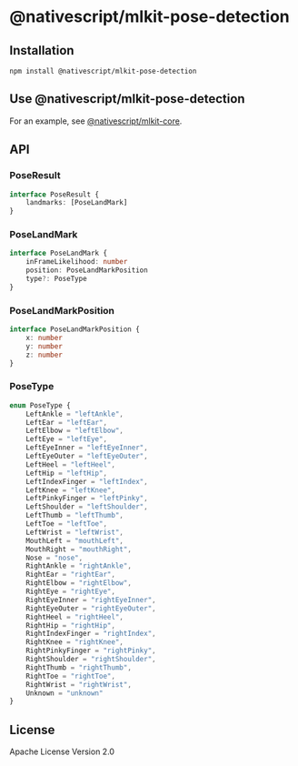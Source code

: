 # @nativescript/mlkit-pose-detection

## Installation

```cli
npm install @nativescript/mlkit-pose-detection
```

## Use @nativescript/mlkit-pose-detection

For an example, see [@nativescript/mlkit-core](../mlkit-core#mlkit-pose-detection).

## API

### PoseResult

```ts
interface PoseResult {
    landmarks: [PoseLandMark]
}
```
### PoseLandMark
```ts
interface PoseLandMark {
    inFrameLikelihood: number
    position: PoseLandMarkPosition
    type?: PoseType
}
```
### PoseLandMarkPosition
```ts
interface PoseLandMarkPosition {
    x: number
    y: number
    z: number
}
```
### PoseType
```ts
enum PoseType {
    LeftAnkle = "leftAnkle",
    LeftEar = "leftEar",
    LeftElbow = "leftElbow",
    LeftEye = "leftEye",
    LeftEyeInner = "leftEyeInner",
    LeftEyeOuter = "leftEyeOuter",
    LeftHeel = "leftHeel",
    LeftHip = "leftHip",
    LeftIndexFinger = "leftIndex",
    LeftKnee = "leftKnee",
    LeftPinkyFinger = "leftPinky",
    LeftShoulder = "leftShoulder",
    LeftThumb = "leftThumb",
    LeftToe = "leftToe",
    LeftWrist = "leftWrist",
    MouthLeft = "mouthLeft",
    MouthRight = "mouthRight",
    Nose = "nose",
    RightAnkle = "rightAnkle",
    RightEar = "rightEar",
    RightElbow = "rightElbow",
    RightEye = "rightEye",
    RightEyeInner = "rightEyeInner",
    RightEyeOuter = "rightEyeOuter",
    RightHeel = "rightHeel",
    RightHip = "rightHip",
    RightIndexFinger = "rightIndex",
    RightKnee = "rightKnee",
    RightPinkyFinger = "rightPinky",
    RightShoulder = "rightShoulder",
    RightThumb = "rightThumb",
    RightToe = "rightToe",
    RightWrist = "rightWrist",
    Unknown = "unknown"
}
```

## License

Apache License Version 2.0
